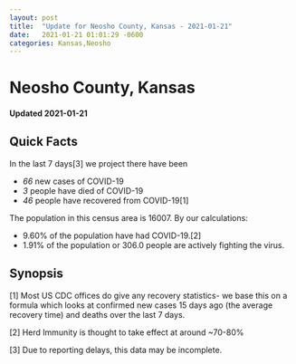 ```yaml
---
layout: post
title:  "Update for Neosho County, Kansas - 2021-01-21"
date:   2021-01-21 01:01:29 -0600
categories: Kansas,Neosho
---
```


# Neosho County, Kansas
#### Updated 2021-01-21

## Quick Facts

In the last 7 days[3] we project there have been
- *66* new cases of COVID-19
- *3* people have died of COVID-19
- *46* people have recovered from COVID-19[1]

The population in this census area is 16007. By our calculations:
- 9.60% of the population have had COVID-19.[2]
- 1.91% of the population or 306.0 people are actively fighting the virus.

## Synopsis




[1] Most US CDC offices do give any recovery statistics- we base this on a formula which looks at confirmed new cases
15 days ago (the average recovery time) and deaths over the last 7 days.

[2] Herd Immunity is thought to take effect at around ~70-80%

[3] Due to reporting delays, this data may be incomplete.
 
    